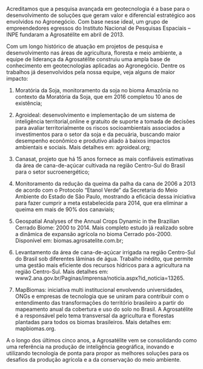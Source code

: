 Acreditamos que a pesquisa avançada em geotecnologia é a base para o desenvolvimento de soluções que geram valor e diferencial estratégico aos envolvidos no Agronegócio. Com base nesse ideal, um grupo de empreendedores egressos do Instituto Nacional de Pesquisas Espaciais – INPE fundaram a Agrosatélite em abril de 2013.

Com um longo histórico de atuação em projetos de pesquisa e desenvolvimento nas áreas de agricultura, floresta e meio ambiente, a equipe de liderança da Agrosatélite construiu uma ampla base de conhecimento em geotecnologias aplicadas ao Agronegócio. Dentre os trabalhos já desenvolvidos pela nossa equipe, veja alguns de maior impacto:

1. Moratória da Soja, monitoramento da soja no bioma Amazônia no contexto da Moratória da Soja, que em 2016 completou 10 anos de existência;

2. Agroideal: desenvolvimento e implementação de um sistema de inteligência territorial,online e gratuito de suporte a tomada de decisões para avaliar territorialmente os riscos socioambientais associados a investimentos para o setor da soja e da pecuária, buscando maior desempenho econômico e produtivo aliado à baixos impactos ambientais e sociais. Mais detalhes em: agroideal.org;

3. Canasat, projeto que há 15 anos fornece as mais confiáveis estimativas da área de cana-de-açúcar cultivada na região Centro-Sul do Brasil para o setor sucroenergético;

4. Monitoramento da redução da queima da palha da cana de 2006 a 2013 de acordo com o Protocolo “Etanol Verde” da Secretaria do Meio Ambiente do Estado de São Paulo, mostrando a eficácia dessa iniciativa para fazer cumprir a meta estabelecida para 2014, que era eliminar a queima em mais de 90% dos canaviais;

5. Geospatial Analyses of the Annual Crops Dynamic in the Brazilian Cerrado Biome: 2000 to 2014. Mais completo estudo já realizado sobre a dinâmica de expansão agrícola no bioma Cerrado pós-2000. Disponível em: biomas.agrosatelite.com.br;

6. Levantamento da área de cana-de-açúcar irrigada na região Centro-Sul do Brasil sob diferentes lâminas de água. Trabalho inédito, que permite uma gestão mais eficiente dos recursos hídricos para a agricultura na região Centro-Sul. Mais detalhes em:
   www2.ana.gov.br/Paginas/imprensa/noticia.aspx?id_noticia=13265.

7. MapBiomas: iniciativa multi institucional envolvendo universidades, ONGs e empresas de tecnologia que se uniram para contribuir com o entendimento das transformações do território brasileiro a partir do mapeamento anual da cobertura e uso do solo no Brasil. A Agrosatélite é a responsável pelo tema transversal da agricultura e florestas plantadas para todos os biomas brasileiros. Mais detalhes em: mapbiomas.org.

A o longo dos últimos cinco anos, a Agrosatélite vem se consolidando como uma referência na produção de inteligência geográfica, inovando e utilizando tecnologia de ponta para propor as melhores soluções para os desafios da produção agrícola e a da conservação do meio ambiente.
